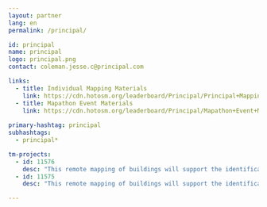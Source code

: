 ```yaml
---
layout: partner
lang: en
permalink: /principal/

id: principal
name: principal
logo: principal.png
contact: coleman.jesse.c@principal.com 

links:
  - title: Individual Mapping Materials
    link: https://cdn.hotosm.org/leaderboard/Principal/Principal+Mapping+how+to+guide.pdf
  - title: Mapathon Event Materials
    link: https://cdn.hotosm.org/leaderboard/Principal/Mapathon+Event+Materials.zip
    
primary-hashtag: principal
subhashtags:
  - principal*

tm-projects:
  - id: 11576
    desc: "This remote mapping of buildings will support the identification and characterization of settlements, as well as the implementation of planned activities and largely the generation of data for humanitarian activities"
  - id: 11575
    desc: "This remote mapping of buildings will support the identification and characterization of settlements, as well as the implementation of planned activities and largely the generation of data for humanitarian activities"

---
```

